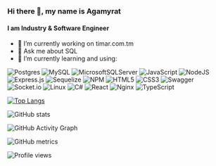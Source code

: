 ### Hi there 👋, my name is Agamyrat
#### I am Industry & Software Engineer

- 🔭 I’m currently working on timar.com.tm 
- 💬 Ask me about SQL 
- 🌱 I’m currently learning and using: 

![Postgres](https://img.shields.io/badge/postgres-%23316192.svg?style=for-the-badge&logo=postgresql&logoColor=white)
![MySQL](https://img.shields.io/badge/mysql-%2300f.svg?style=for-the-badge&logo=mysql&logoColor=white)
![MicrosoftSQLServer](https://img.shields.io/badge/Microsoft%20SQL%20Sever-CC2927?style=for-the-badge&logo=microsoft%20sql%20server&logoColor=white)
![JavaScript](https://img.shields.io/badge/javascript-%23323330.svg?style=for-the-badge&logo=javascript&logoColor=%23F7DF1E)
![NodeJS](https://img.shields.io/badge/node.js-6DA55F?style=for-the-badge&logo=node.js&logoColor=white)
![Express.js](https://img.shields.io/badge/express.js-%23404d59.svg?style=for-the-badge&logo=express&logoColor=%2361DAFB)
![Sequelize](https://img.shields.io/badge/Sequelize-52B0E7?style=for-the-badge&logo=Sequelize&logoColor=white)
![NPM](https://img.shields.io/badge/NPM-%23000000.svg?style=for-the-badge&logo=npm&logoColor=white)
![HTML5](https://img.shields.io/badge/html5-%23E34F26.svg?style=for-the-badge&logo=html5&logoColor=white)
![CSS3](https://img.shields.io/badge/css3-%231572B6.svg?style=for-the-badge&logo=css3&logoColor=white)
![Swagger](https://img.shields.io/badge/-Swagger-%23Clojure?style=for-the-badge&logo=swagger&logoColor=white)
![Socket.io](https://img.shields.io/badge/Socket.io-black?style=for-the-badge&logo=socket.io&badgeColor=010101)
![Linux](https://img.shields.io/badge/Linux-FCC624?style=for-the-badge&logo=linux&logoColor=black)
![C#](https://img.shields.io/badge/c%23-%23239120.svg?style=for-the-badge&logo=c-sharp&logoColor=white)
![React](https://img.shields.io/badge/react-%2320232a.svg?style=for-the-badge&logo=react&logoColor=%2361DAFB)
![Nginx](https://img.shields.io/badge/nginx-%23009639.svg?style=for-the-badge&logo=nginx&logoColor=white)
![TypeScript](https://img.shields.io/badge/typescript-%23007ACC.svg?style=for-the-badge&logo=typescript&logoColor=white)




[![Top Langs](https://github-readme-stats.vercel.app/api/top-langs/?username=chariyev)](https://github.com/anuraghazra/github-readme-stats)

![GitHub stats](https://github-readme-stats.vercel.app/api?username=chariyev&show_icons=true&count_private=true)  

![GitHub Activity Graph](https://activity-graph.herokuapp.com/graph?username=chariyev)  

![GitHub metrics](https://metrics.lecoq.io/chariyev)  

![Profile views](https://gpvc.arturio.dev/chariyev)  

